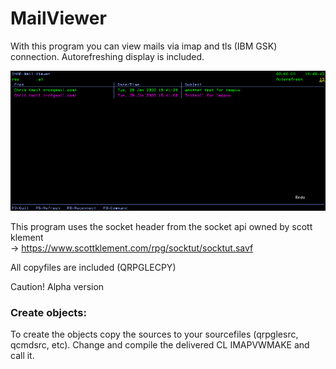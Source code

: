 # MailViewer

With this program you can view mails via imap and tls (IBM GSK) connection.
Autorefreshing display is included.

![IMAPVW](https://github.com/PantalonOrange/Mailviewer/blob/master/imapvw.png)

This program uses the socket header from the socket api owned by scott klement  
-> https://www.scottklement.com/rpg/socktut/socktut.savf  

All copyfiles are included (QRPGLECPY)

Caution! Alpha version

### Create objects:
To create the objects copy the sources to your sourcefiles (qrpglesrc, qcmdsrc, etc). Change and compile the delivered CL IMAPVWMAKE and call it.


